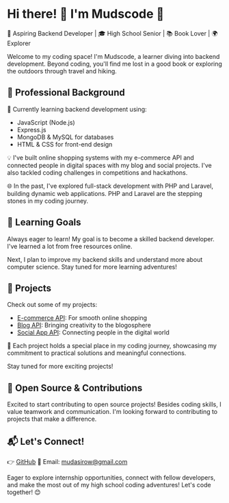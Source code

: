 # Hi there! 👋 I'm Mudscode 🚀

🌟 Aspiring Backend Developer | 🎓 High School Senior | 📚 Book Lover | 🌍 Explorer

Welcome to my coding space! I'm Mudscode, a learner diving into backend development. Beyond coding, you'll find me lost in a good book or exploring the outdoors through travel and hiking.

## 💼 Professional Background

🚀 Currently learning backend development using:
- JavaScript (Node.js)
- Express.js
- MongoDB & MySQL for databases
- HTML & CSS for front-end design

💡 I've built online shopping systems with my e-commerce API and connected people in digital spaces with my blog and social projects. I've also tackled coding challenges in competitions and hackathons.

🌐 In the past, I've explored full-stack development with PHP and Laravel, building dynamic web applications. PHP and Laravel are the stepping stones in my coding journey.

## 🌱 Learning Goals

Always eager to learn! My goal is to become a skilled backend developer. I've learned a lot from free resources online.

Next, I plan to improve my backend skills and understand more about computer science. Stay tuned for more learning adventures!

## 🚀 Projects

Check out some of my projects:

- [E-commerce API](https://github.com/mudscode/E-commerce-APIs): For smooth online shopping
- [Blog API](https://github.com/mudscode/theBlog): Bringing creativity to the blogosphere
- [Social App API](https://github.com/mudscode/social): Connecting people in the digital world

🌟 Each project holds a special place in my coding journey, showcasing my commitment to practical solutions and meaningful connections.

Stay tuned for more exciting projects!

## 🌟 Open Source & Contributions

Excited to start contributing to open source projects! Besides coding skills, I value teamwork and communication. I'm looking forward to contributing to projects that make a difference.

## 📬 Let's Connect!

👉 [GitHub](https://github.com/mudscode)
📧 Email: mudasirow@gmail.com

Eager to explore internship opportunities, connect with fellow developers, and make the most out of my high school coding adventures! Let's code together! 😊



